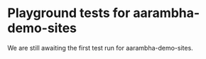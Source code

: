 # Playground tests for aarambha-demo-sites
We are still awaiting the first test run for aarambha-demo-sites.
